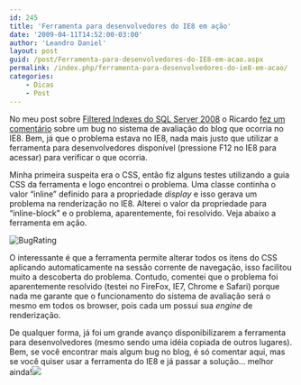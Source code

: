```yaml
---
id: 245
title: 'Ferramenta para desenvolvedores do IE8 em ação'
date: '2009-04-11T14:52:00-03:00'
author: 'Leandro Daniel'
layout: post
guid: /post/Ferramenta-para-desenvolvedores-do-IE8-em-acao.aspx
permalink: /index.php/ferramenta-para-desenvolvedores-do-ie8-em-acao/
categories:
    - Dicas
    - Post
---
```


No meu post sobre [Filtered Indexes do SQL Server 2008](http://www.leandrodaniel.com/post/SQL-Server-2008-(parte-7)-e28093-Filtered-Indexes) o Ricardo [fez um comentário](http://www.leandrodaniel.com/post/SQL-Server-2008-(parte-7)-e28093-Filtered-Indexes.aspx#id_d54c0398-127f-4df0-93e9-7e4a4aad861e) sobre um bug no sistema de avaliação do blog que ocorria no IE8. Bem, já que o problema estava no IE8, nada mais justo que utilizar a ferramenta para desenvolvedores disponível (pressione F12 no IE8 para acessar) para verificar o que ocorria.

Minha primeira suspeita era o CSS, então fiz alguns testes utilizando a guia CSS da ferramenta e logo encontrei o problema. Uma classe continha o valor “inline” definido para a propriedade *display* e isso gerava um problema na renderização no IE8. Alterei o valor da propriedade para “inline-block” e o problema, aparentemente, foi resolvido. Veja abaixo a ferramenta em ação.

 ![BugRating](http://leandrodaniel.com/pics/WindowsLiveWriter/FerramentaparadesenvolvedoresdoIE8emao_CA96/BubRating_5467701d-42cb-420e-a9a9-98e6ace6e88b.gif "BugRating")

O interessante é que a ferramenta permite alterar todos os itens do CSS aplicando automaticamente na sessão corrente de navegação, isso facilitou muito a descoberta do problema. Contudo, comentei que o problema foi aparentemente resolvido (testei no FireFox, IE7, Chrome e Safari) porque nada me garante que o funcionamento do sistema de avaliação será o mesmo em todos os browser, pois cada um possui sua *engine* de renderização.

De qualquer forma, já foi um grande avanço disponibilizarem a ferramenta para desenvolvedores (mesmo sendo uma idéia copiada de outros lugares). Bem, se você encontrar mais algum bug no blog, é só comentar aqui, mas se você quiser usar a ferramenta do IE8 e já passar a solução… melhor ainda!![](http://www.leandrodaniel.com/editors/tiny_mce/plugins/emotions/images/smiley-laughing.gif)